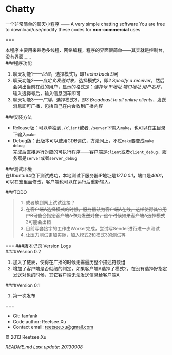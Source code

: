 Chatty
======  

一个非常简单的聊天小程序 —— A very simple chatting software
You are free to download/use/modify these codes for __non-commercial__ uses     

===  
  
本程序主要用来熟悉多线程、网络编程，程序的界面很简单——其实就是控制台，没有界面……  
###程序功能
1. 聊天功能1——*回显*，选择模式1，即*1 echo back*即可  
2. 聊天功能2——*自定义发送对象*，选择模式2，即*2 Specify a receiver*，然后会列出当前在线的用户，显示的格式是：*选择号 IP地址 端口地址 用户名称*，输入选择号后，输入信息回车即可  
3. 聊天功能3——*广播*，选择模式3，即*3 Broadcast to all online clients*，发送消息即可广播，包括自己在内会收到广播内容  
     
###安装方法   
+ Release版：可以单独到`./client`或者`./server`下输入`make`，也可以在主目录下输入`make`   
+ Debug版：此版本可以使用GDB调试，方法同上，不过`make`要变成`make debug`   
完成后直接运行对应的可执行程序——客户端是`client`或者`client_debug`，服务器是`server`或者`server_debug`   

###测试环境  
  在Ubuntu64位下测试成功，本地测试下服务器IP地址是*127.0.0.1*，端口是*4001*，可以在宏里面修改，客户端也可以在运行后重新输入。  
  
###TODO
> 1. 或者放到网上试试连接？  
> 2. ~~在客户端A选择模式的时候，服务器认为客户端A在线，这样使得其它用户B可能会指定客户端A作为发送对象，这个时候如果客户端A选择模式2可能会出错~~    
> 3. 目前写套接字的工作由Worker完成，尝试写Sender进行进一步测试
> 4. 让压力测试更加实际，加入模式2和模式3的测试等    

===
###版本记录 Version Logs  
####Vesrion 0.2
1. 加入了链表，使得在广播的时候无需遍历整个描述符数组   
2. 增加了客户端是否就绪的判定，如果客户端A选择了模式2，在没有选择好指定发送对象的时候，其它客户端无法发送信息给客户端A    
  
####Version 0.1  
1. 第一次发布  

===  
+ Git: fanfank
+ Code author: Reetsee.Xu  
+ Contact email: reetsee.xu@gmail.com  

<div class = "footer">
&copy; 2013 Reetsee.Xu
</div>

*README.md Last update: 20130908*
